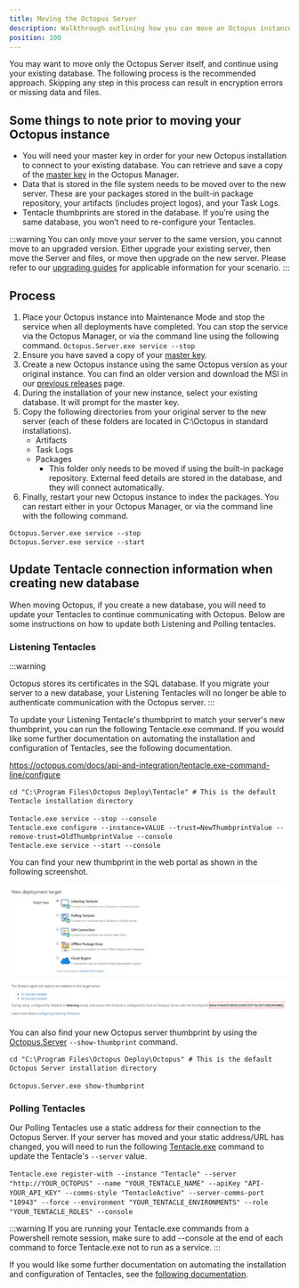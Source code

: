```yaml
---
title: Moving the Octopus Server
description: Walkthrough outlining how you can move an Octopus instance from one server to another.
position: 100
---
```


You may want to move only the Octopus Server itself, and continue using your existing database. The following process is the recommended approach. Skipping any step in this process can result in encryption errors or missing data and files.

## Some things to note prior to moving your Octopus instance
- You will need your master key in order for your new Octopus installation to connect to your existing database. You can retrieve and save a copy of the [master key](/docs/reference/security-and-encryption.md) in the Octopus Manager.
- Data that is stored in the file system needs to be moved over to the new server. These are your packages stored in the built-in package repository, your artifacts (includes project logos), and your Task Logs. 
- Tentacle thumbprints are stored in the database. If you’re using the same database, you won’t need to re-configure your Tentacles.

:::warning
You can only move your server to the same version,  you cannot move to an upgraded version. Either upgrade your existing server, then move the Server and files, or move then upgrade on the new server. Please refer to our [upgrading guides](/docs/administration/upgrading/index.md) for applicable information for your scenario.
:::

## Process

1. Place your Octopus instance into Maintenance Mode and stop the service when all deployments have completed. You can stop the service via the Octopus Manager, or via the command line using the following command.
`Octopus.Server.exe service --stop`
2. Ensure you have saved a copy of your [master key](/docs/reference/security-and-encryption.md#Securityandencryption-YourMasterKey).
3. Create a new Octopus instance using the same Octopus version as your original instance. You can find an older version and download the MSI in our [previous releases](https://octopus.com/downloads/previous) page.
4. During the installation of your new instance, select your existing database. It will prompt for the master key.
5. Copy the following directories from your original server to the new server (each of these folders are located in C:\Octopus in standard installations).
   - Artifacts
   - Task Logs
   - Packages
      - This folder only needs to be moved if using the built-in package repository. External feed details are stored in the database, and they will connect automatically.
6. Finally, restart your new Octopus instance to index the packages. You can restart either in your Octopus Manager, or via the command line with the following command.
```
Octopus.Server.exe service --stop
Octopus.Server.exe service --start
```

## Update Tentacle connection information when creating new database

When moving Octopus, if you create a new database, you will need to update your Tentacles to continue communicating with Octopus. Below are some instructions on how to update both Listening and Polling tentacles.

### Listening Tentacles

:::warning

Octopus stores its certificates in the SQL database. If you migrate your server to a new database, your Listening Tentacles will no longer be able to authenticate communication with the Octopus server.
:::

To update your Listening Tentacle's thumbprint to match your server's new thumbprint, you can run the following Tentacle.exe command. If you would like some further documentation on automating the installation and configuration of Tentacles, see the following documentation.

https://octopus.com/docs/api-and-integration/tentacle.exe-command-line/configure

```
cd "C:\Program Files\Octopus Deploy\Tentacle" # This is the default Tentacle installation directory

Tentacle.exe service --stop --console
Tentacle.exe configure --instance=VALUE --trust=NewThumbprintValue --remove-trust=OldThumbprintValue --console
Tentacle.exe service --start --console
```

You can find your new thumbprint in the web portal as shown in the following screenshot.

![Octopus Server Thumbprint](Octopus_Server_Thumbprint.png)

You can also find your new Octopus server thumbprint by using the [Octopus.Server](https://octopus.com/docs/api-and-integration/octopus.server.exe-command-line/show-thumbprint) `--show-thumbprint` command. 
```
cd "C:\Program Files\Octopus Deploy\Octopus" # This is the default Octopus Server installation directory

Octopus.Server.exe show-thumbprint
```

### Polling Tentacles

Our Polling Tentacles use a static address for their connection to the Octopus Server. If your server has moved and your static address/URL has changed, you will need to run the following [Tentacle.exe](https://octopus.com/docs/api-and-integration/tentacle.exe-command-line/register-with) command to update the Tentacle's `--server` value.

`Tentacle.exe register-with --instance "Tentacle" --server "http://YOUR_OCTOPUS" --name "YOUR_TENTACLE_NAME" --apiKey "API-YOUR_API_KEY" --comms-style "TentacleActive" --server-comms-port "10943" --force --environment "YOUR_TENTACLE_ENVIRONMENTS" --role "YOUR_TENTACLE_ROLES" --console`

:::warning
If you are running your Tentacle.exe commands from a Powershell remote session, make sure to add --console at the end of each command to force Tentacle.exe not to run as a service.
:::

If you would like some further documentation on automating the installation and configuration of Tentacles, see the [following documentation](https://octopus.com/docs/installation/installing-tentacles/automating-tentacle-installation).
